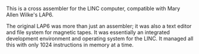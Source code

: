 This is a cross assembler for the LINC computer, compatible with Mary
Allen Wilke's LAP6.

The original LAP6 was more than just an assembler; it was also a text
editor and file system for magnetic tapes.  It was essentially an
integrated development environment and operating system for the LINC.
It managed all this with only 1024 instructions in memory at a time.
